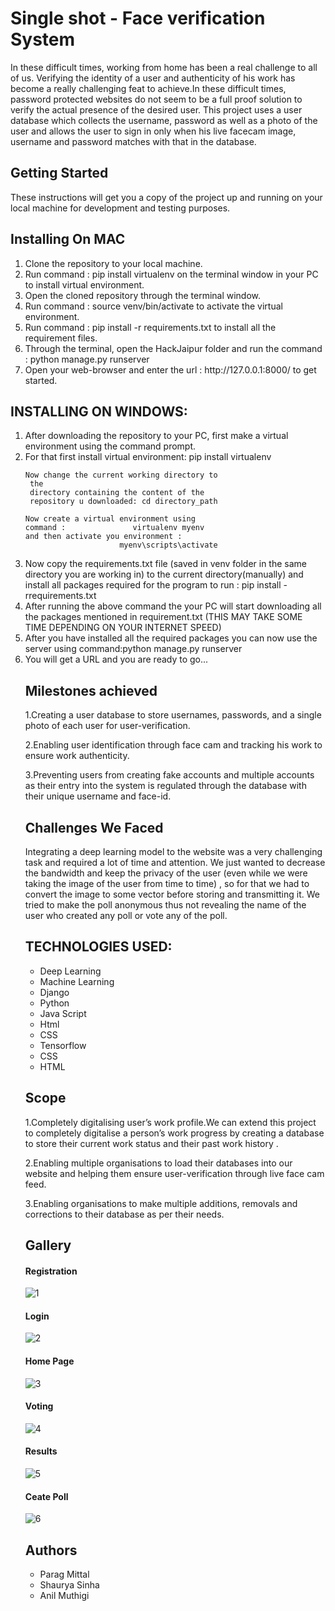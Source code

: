 # Single shot - Face verification System 

In these difficult times, working from home has been a real challenge to all of us. Verifying the identity of a user and authenticity of his work has become a really challenging feat to achieve.In these difficult times, password protected websites do not seem to be a full proof solution to verify the actual presence of the desired user. This project uses a user database which collects the username, password as well as a photo of the user and allows the user to sign in only when his live facecam image, username and password matches with that in the database.

## Getting Started

These instructions will get you a copy of the project up and running on your local machine for development and testing purposes.

## Installing On MAC
<ol>
<li>Clone the repository to your local machine.</li>

<li>Run command : pip install virtualenv on the terminal window in your PC to install virtual environment.</li>

<li>Open the cloned repository through the terminal window.</li>

<li>Run command : source venv/bin/activate to activate the virtual environment.</li>

<li>Run command : pip install -r requirements.txt to install all the requirement files.</li>

<li>Through the terminal, open the HackJaipur folder and run the command : python manage.py runserver</li>

<li>Open your web-browser and enter the url : http://127.0.0.1:8000/ to get started.</li>
</ol>

## INSTALLING ON WINDOWS:
<ol>
<li>After downloading the repository to your PC, first make a virtual environment using the command prompt.
	<li>For that first install virtual environment:  
                         pip install virtualenv</li>

	Now change the current working directory to        
     the   
     directory containing the content of the     
     repository u downloaded: cd directory_path

	Now create a virtual environment using    
    command :               virtualenv myenv
	and then activate you environment : 
                         myenv\scripts\activate

<li>Now copy the requirements.txt file (saved in venv folder in the same directory you are working in) to the current directory(manually)  and install all packages required for the program to run : pip install -rrequirements.txt </li>
<li>After running the above command the your PC will start downloading all the packages mentioned in requirement.txt
(THIS MAY TAKE SOME TIME DEPENDING ON YOUR INTERNET SPEED)
</li>
<li>After you have installed all the required packages you can now use the server using command:python manage.py runserver
</li>
<li>You will get a URL and you are ready to go...</li>



## Milestones achieved

1.Creating a user database to store usernames, passwords, and a single    photo of each user for user-verification.

2.Enabling user identification through face cam and tracking his work to ensure work authenticity.

3.Preventing users from creating fake accounts and multiple accounts as their entry into the system is regulated through the database with their unique username and face-id.

## Challenges We Faced

Integrating a deep learning model to the website was a very challenging task and required a lot of time and attention.
We just wanted to decrease the bandwidth and keep the privacy of the user (even while we were taking the image of the user from time to time) , so for that we had to convert the image to some vector before storing and transmitting it.
We tried to make the poll anonymous thus not revealing the name of the user who created any poll or vote any of the poll. 


## TECHNOLOGIES USED:

- Deep Learning
- Machine Learning
- Django
- Python
- Java Script
- Html
- CSS
- Tensorflow
- CSS
- HTML


## Scope

1.Completely digitalising user’s work profile.We can extend this project to completely digitalise a person’s work progress by creating a database to store their current work status and their past work history .

2.Enabling multiple organisations to load their databases into our website and helping them ensure user-verification through live face cam feed.

3.Enabling organisations to make multiple additions, removals and corrections to their database as per their needs.

## Gallery

#### Registration
![1](1.png)

#### Login
![2](2.png)

#### Home Page
![3](3.png)

#### Voting
![4](4.png)

#### Results
![5](5.png)

#### Ceate Poll
![6](6.png)

## Authors

- Parag Mittal
- Shaurya Sinha
- Anil Muthigi


	
